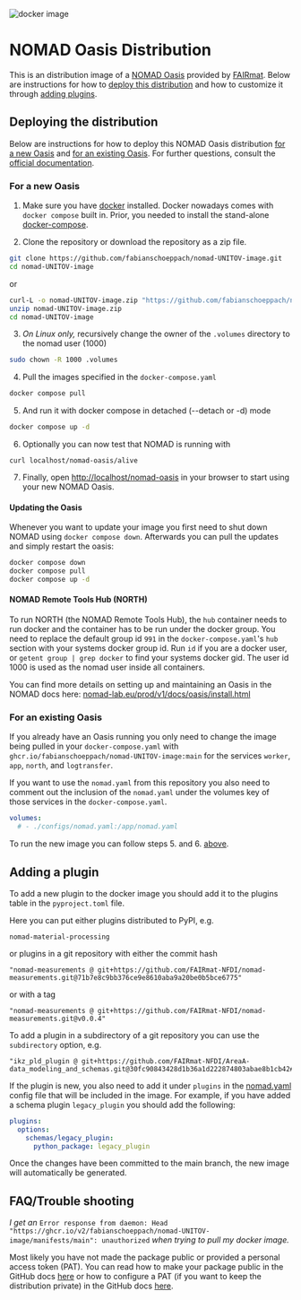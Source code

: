 ![docker image](https://github.com/fabianschoeppach/nomad-UNITOV-image/actions/workflows/docker-publish.yml/badge.svg)

# NOMAD Oasis Distribution

This is an distribution image of a [NOMAD Oasis](https://nomad-lab.eu/nomad-lab/nomad-oasis.html) provided by [FAIRmat](https://github.com/FAIRmat-NFDI).
Below are instructions for how to [deploy this distribution](#deploying-the-distribution)
and how to customize it through [adding plugins](#adding-a-plugin).

## Deploying the distribution

Below are instructions for how to deploy this NOMAD Oasis distribution
[for a new Oasis](#for-a-new-oasis) and [for an existing Oasis](#for-an-existing-oasis).
For further questions, consult the [official documentation](https://nomad-lab.eu/prod/v1/docs/oasis/install.html).

### For a new Oasis

1. Make sure you have [docker](https://docs.docker.com/engine/install/) installed.
   Docker nowadays comes with `docker compose` built in. Prior, you needed to
   install the stand-alone [docker-compose](https://docs.docker.com/compose/install/).

2. Clone the repository or download the repository as a zip file.

```sh
git clone https://github.com/fabianschoeppach/nomad-UNITOV-image.git
cd nomad-UNITOV-image
```

or

```sh
curl-L -o nomad-UNITOV-image.zip "https://github.com/fabianschoeppach/nomad-UNITOV-image/archive/main.zip"
unzip nomad-UNITOV-image.zip
cd nomad-UNITOV-image
```

3. _On Linux only,_ recursively change the owner of the `.volumes` directory to the nomad user (1000)

```sh
sudo chown -R 1000 .volumes
```

4. Pull the images specified in the `docker-compose.yaml`

```sh
docker compose pull
```

5. And run it with docker compose in detached (--detach or -d) mode

```sh
docker compose up -d
```

6. Optionally you can now test that NOMAD is running with

```
curl localhost/nomad-oasis/alive
```

7. Finally, open [http://localhost/nomad-oasis](http://localhost/nomad-oasis) in your browser to start using your new NOMAD Oasis.

#### Updating the Oasis

Whenever you want to update your image you first need to shut down NOMAD using `docker compose down`. Afterwards you can pull the updates and simply restart the oasis:
```sh
docker compose down
docker compose pull
docker compose up -d
```

#### NOMAD Remote Tools Hub (NORTH)

To run NORTH (the NOMAD Remote Tools Hub), the `hub` container needs to run docker and
the container has to be run under the docker group. You need to replace the default group
id `991` in the `docker-compose.yaml`'s `hub` section with your systems docker group id.
Run `id` if you are a docker user, or `getent group | grep docker` to find your
systems docker gid. The user id 1000 is used as the nomad user inside all containers.

You can find more details on setting up and maintaining an Oasis in the NOMAD docs here:
[nomad-lab.eu/prod/v1/docs/oasis/install.html](https://nomad-lab.eu/prod/v1/docs/oasis/install.html)

### For an existing Oasis

If you already have an Oasis running you only need to change the image being pulled in
your `docker-compose.yaml` with `ghcr.io/fabianschoeppach/nomad-UNITOV-image:main` for the services
`worker`, `app`, `north`, and `logtransfer`.

If you want to use the `nomad.yaml` from this repository you also need to comment out
the inclusion of the `nomad.yaml` under the volumes key of those services in the
`docker-compose.yaml`.

```yaml
volumes:
  # - ./configs/nomad.yaml:/app/nomad.yaml
```

To run the new image you can follow steps 5. and 6. [above](#for-a-new-oasis).

## Adding a plugin

To add a new plugin to the docker image you should add it to the plugins table in the `pyproject.toml` file.

Here you can put either plugins distributed to PyPI, e.g.

```
nomad-material-processing
```

or plugins in a git repository with either the commit hash

```
"nomad-measurements @ git+https://github.com/FAIRmat-NFDI/nomad-measurements.git@71b7e8c9bb376ce9e8610aba9a20be0b5bce6775"
```

or with a tag

```
"nomad-measurements @ git+https://github.com/FAIRmat-NFDI/nomad-measurements.git@v0.0.4"
```

To add a plugin in a subdirectory of a git repository you can use the `subdirectory` option, e.g.

```
"ikz_pld_plugin @ git+https://github.com/FAIRmat-NFDI/AreaA-data_modeling_and_schemas.git@30fc90843428d1b36a1d222874803abae8b1cb42#subdirectory=PVD/PLD/jeremy_ikz/ikz_pld_plugin"
```

If the plugin is new, you also need to add it under `plugins` in the [nomad.yaml](nomad.yaml)
config file that will be included in the image.
For example, if you have added a schema plugin `legacy_plugin` you should add
the following:

```yaml
plugins:
  options:
    schemas/legacy_plugin:
      python_package: legacy_plugin
```

Once the changes have been committed to the main branch, the new image will automatically
be generated.

## FAQ/Trouble shooting

_I get an_ `Error response from daemon: Head "https://ghcr.io/v2/fabianschoeppach/nomad-UNITOV-image/manifests/main": unauthorized`
_when trying to pull my docker image._

Most likely you have not made the package public or provided a personal access token (PAT).
You can read how to make your package public in the GitHub docs [here](https://docs.github.com/en/packages/learn-github-packages/configuring-a-packages-access-control-and-visibility)
or how to configure a PAT (if you want to keep the distribution private) in the GitHub
docs [here](https://docs.github.com/en/packages/working-with-a-github-packages-registry/working-with-the-container-registry#authenticating-with-a-personal-access-token-classic).

